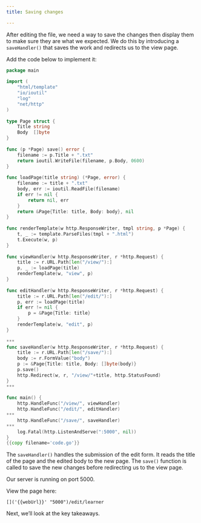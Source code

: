 ```yaml
---
title: Saving changes

---
```

<!--Saving changes-->

After editing the file, we need a way to save the changes then display them to make sure they are what we expected. We do this by introducing a `saveHandler()` that saves the work and redirects us to the view page.

Add the code below to implement it:

```go
package main
 
import (
    "html/template"
    "io/ioutil"
    "log"
    "net/http"
)
 
type Page struct {
    Title string
    Body  []byte
}
 
func (p *Page) save() error {
    filename := p.Title + ".txt"
    return ioutil.WriteFile(filename, p.Body, 0600)
}
 
func loadPage(title string) (*Page, error) {
    filename := title + ".txt"
    body, err := ioutil.ReadFile(filename)
    if err != nil {
        return nil, err
    }
    return &Page{Title: title, Body: body}, nil
}
 
func renderTemplate(w http.ResponseWriter, tmpl string, p *Page) {
    t, _ := template.ParseFiles(tmpl + ".html")
    t.Execute(w, p)
}
 
func viewHandler(w http.ResponseWriter, r *http.Request) {
    title := r.URL.Path[len("/view/"):]
    p, _ := loadPage(title)
    renderTemplate(w, "view", p)
}
 
func editHandler(w http.ResponseWriter, r *http.Request) {
    title := r.URL.Path[len("/edit/"):]
    p, err := loadPage(title)
    if err != nil {
        p = &Page{Title: title}
    }
    renderTemplate(w, "edit", p)
}
 
***
func saveHandler(w http.ResponseWriter, r *http.Request) {
    title := r.URL.Path[len("/save/"):]
    body := r.FormValue("body")
    p := &Page{Title: title, Body: []byte(body)}
    p.save()
    http.Redirect(w, r, "/view/"+title, http.StatusFound)
}
***
 
func main() {
    http.HandleFunc("/view/", viewHandler)
    http.HandleFunc("/edit/", editHandler)
***
    http.HandleFunc("/save/", saveHandler)
***    
    log.Fatal(http.ListenAndServe(":5000", nil))
}
{{copy filename='code.go'}}
```

The `saveHandler()` handles the submission of the edit form. It reads the title of the page and the edited body to the new page. The `save()` function is called to save the new changes before redirecting us to the view page.

Our server is running on port 5000.

View the page here:

```
[]('{{webUrl}}' "5000")/edit/learner
```

Next, we’ll look at the key takeaways.